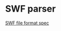 # SWF parser

[SWF file format spec](http://wwwimages.adobe.com/content/dam/Adobe/en/devnet/swf/pdf/swf-file-format-spec.pdf)
